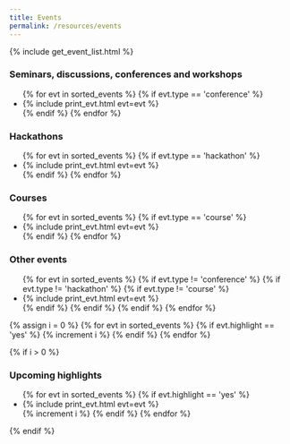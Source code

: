 ```yaml
---
title: Events
permalink: /resources/events
---
```


{% include get_event_list.html %}

### Seminars, discussions, conferences and workshops
<ul>
  {% for evt in sorted_events %}
     {% if evt.type == 'conference' %}
     <li> {% include print_evt.html evt=evt %} </li>
     {% endif %}
  {% endfor %}
</ul>


### Hackathons
<ul>
  {% for evt in sorted_events %}
     {% if evt.type == 'hackathon' %}
     <li> {% include print_evt.html evt=evt %} </li>
     {% endif %}
  {% endfor %}
</ul>

### Courses
<ul>
  {% for evt in sorted_events %}
     {% if evt.type == 'course' %}
     <li> {% include print_evt.html evt=evt %} </li>
     {% endif %}
  {% endfor %}
</ul>

### Other events

<ul>
  {% for evt in sorted_events %}
     {% if evt.type != 'conference' %}
     {% if evt.type != 'hackathon' %}
     {% if evt.type != 'course' %}
     <li> {% include print_evt.html evt=evt %} </li>
     {% endif %}
     {% endif %}
     {% endif %}
  {% endfor %}
</ul>


{% assign i = 0 %}
{% for evt in sorted_events %}
   {% if evt.highlight == 'yes' %}
    {% increment i %}
   {% endif %}
{% endfor %}

{% if i > 0 %}
### Upcoming highlights
<ul>
  {% for evt in sorted_events %}
     {% if evt.highlight == 'yes' %}
       <li> {% include print_evt.html evt=evt %} </li>
      {% increment i %}
     {% endif %}
  {% endfor %}
</ul>
{% endif %}
